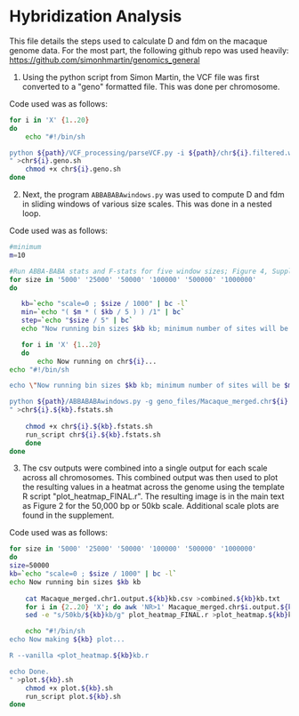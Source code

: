 # Hybridization Analysis
This file details the steps used to calculate D and fdm on the macaque genome data. For the most part, the following github repo was used heavily: https://github.com/simonhmartin/genomics_general

1. Using the python script from Simon Martin, the VCF file was first converted to a "geno" formatted file. This was done per chromosome.

Code used was as follows:

```sh
for i in 'X' {1..20} 
do
    echo "#!/bin/sh

python ${path}/VCF_processing/parseVCF.py -i ${path}/chr${i}.filtered.wBaboon.vcf.gz --skipIndels --skipMono | gzip > geno_files/Macaque_merged.chr${i}.geno.gz
" >chr${i}.geno.sh
    chmod +x chr${i}.geno.sh
done
```

2. Next, the program `ABBABABAwindows.py` was used to compute D and fdm in sliding windows of various size scales. This was done in a nested loop.

Code used was as follows:

```sh
#minimum
m=10

#Run ABBA-BABA stats and F-stats for five window sizes; Figure 4, Supplementary Figures 2-5
for size in '5000' '25000' '50000' '100000' '500000' '1000000'
do

   kb=`echo "scale=0 ; $size / 1000" | bc -l`
   min=`echo "( $m * ( $kb / 5 ) ) /1" | bc`
   step=`echo "$size / 5" | bc`
   echo "Now running bin sizes $kb kb; minimum number of sites will be $min; step size is $step"

   for i in 'X' {1..20} 
   do
       echo Now running on chr${i}...
echo "#!/bin/sh

echo \"Now running bin sizes $kb kb; minimum number of sites will be $min; step size is $step\"

python ${path}/ABBABABAwindows.py -g geno_files/Macaque_merged.chr${i}.geno.gz -f phased -P1 Sinica -P2 Fascicularis -P3 Arctoides -O Baboon -w $size -m $min -s $step -o csv_outputs/Macaque_merged.chr${i}.output.${kb}kb.csv -T 5 --writeFailedWindows --popsFile pop_list.txt
" >chr${i}.${kb}.fstats.sh
	
	chmod +x chr${i}.${kb}.fstats.sh
	run_script chr${i}.${kb}.fstats.sh
    done
done
```

3. The csv outputs were combined into a single output for each scale across all chromosomes. This combined output was then used to plot the resulting values in a heatmat across the genome using the template R script "plot_heatmap_FINAL.r". The resulting image is in the main text as Figure 2 for the 50,000 bp or 50kb scale. Additional scale plots are found in the supplement.

Code used was as follows:

```sh
for size in '5000' '25000' '50000' '100000' '500000' '1000000'
do
size=50000
kb=`echo "scale=0 ; $size / 1000" | bc -l`
echo Now running bin sizes $kb kb
   
    cat Macaque_merged.chr1.output.${kb}kb.csv >combined.${kb}kb.txt
    for i in {2..20} 'X'; do awk 'NR>1' Macaque_merged.chr$i.output.${kb}kb.csv >>combined.${kb}kb.txt; done
    sed -e "s/50kb/${kb}kb/g" plot_heatmap_FINAL.r >plot_heatmap.${kb}kb.r

    echo "#!/bin/sh                                                               
echo Now making ${kb} plot...

R --vanilla <plot_heatmap.${kb}kb.r

echo Done.
" >plot.${kb}.sh
    chmod +x plot.${kb}.sh
    run_script plot.${kb}.sh
done
```

